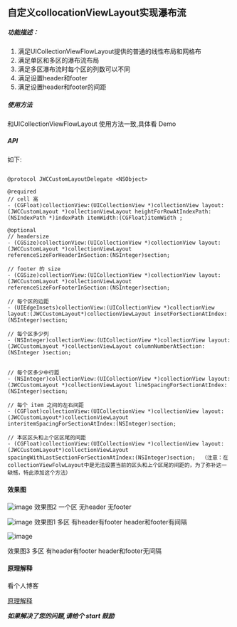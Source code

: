
##   自定义collocationViewLayout实现瀑布流 
   

#####  功能描述：

1. 满足UICollectionViewFlowLayout提供的普通的线性布局和网格布
2. 满足单区和多区的瀑布流布局
3. 满足多区瀑布流时每个区的列数可以不同
4. 满足设置header和footer
5. 满足设置header和footer的间距 

##### 使用方法

和UICollectionViewFlowLayout 使用方法一致,具体看 Demo

##### API

如下:
```

@protocol JWCCustomLayoutDelegate <NSObject>

@required 
// cell 高
- (CGFloat)collectionView:(UICollectionView *)collectionView layout:(JWCCustomLayout *)collectionViewLayout heightForRowAtIndexPath:(NSIndexPath *)indexPath itemWidth:(CGFloat)itemWidth ;

@optional
// headersize
- (CGSize)collectionView:(UICollectionView *)collectionView layout:(JWCCustomLayout *)collectionViewLayout referenceSizeForHeaderInSection:(NSInteger)section;

// footer 的 size
- (CGSize)collectionView:(UICollectionView *)collectionView layout:(JWCCustomLayout *)collectionViewLayout referenceSizeForFooterInSection:(NSInteger)section;

// 每个区的边距
- (UIEdgeInsets)collectionView:(UICollectionView *)collectionView layout:(JWCCustomLayout*)collectionViewLayout insetForSectionAtIndex:(NSInteger)section;

// 每个区多少列
- (NSInteger)collectionView:(UICollectionView *)collectionView layout:(JWCCustomLayout *)collectionViewLayout columnNumberAtSection:(NSInteger )section;


// 每个区多少中行距
- (NSInteger)collectionView:(UICollectionView *)collectionView layout:(JWCCustomLayout *)collectionViewLayout lineSpacingForSectionAtIndex:(NSInteger)section;

// 每个 item 之间的左右间距
- (CGFloat)collectionView:(UICollectionView *)collectionView layout:(JWCCustomLayout*)collectionViewLayout interitemSpacingForSectionAtIndex:(NSInteger)section;

// 本区区头和上个区区尾的间距
- (CGFloat)collectionView:(UICollectionView *)collectionView layout:(JWCCustomLayout*)collectionViewLayout spacingWithLastSectionForSectionAtIndex:(NSInteger)section;  （注意：在collectionViewFolwLayout中是无法设置当前的区头和上个区尾的间距的，为了弥补这一缺憾，特此添加这个方法）
```



#### 效果图


![image](https://github.com/OlderChicken/CustomLayout/blob/master/pc1.png?raw=true)
效果图2 一个区 无header 无footer


![image](https://github.com/OlderChicken/CustomLayout/blob/master/pc2.png?raw=true)
效果图1 多区 有header有footer header和footer有间隔





![image](https://github.com/OlderChicken/CustomLayout/blob/master/pc3.png?raw=true)

效果图3 多区 有header有footer header和footer无间隔

#### 原理解释

看个人博客

[原理解释](https://juejin.im/post/5a5274e46fb9a01c9f5b3eee)

***如果解决了您的问题,请给个 start 鼓励*** 